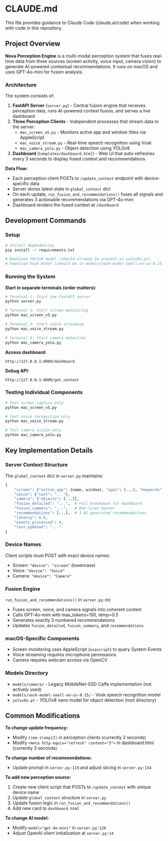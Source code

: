 # CLAUDE.md

This file provides guidance to Claude Code (claude.ai/code) when working with code in this repository.

## Project Overview

**Nova Perception Engine** is a multi-modal perception system that fuses real-time data from three sources (screen activity, voice input, camera vision) to generate AI-powered contextual recommendations. It runs on macOS and uses GPT-4o-mini for fusion analysis.

### Architecture

The system consists of:
1. **FastAPI Server** (`server.py`) - Central fusion engine that receives perception data, runs AI-powered context fusion, and serves a live dashboard
2. **Three Perception Clients** - Independent processes that stream data to the server:
   - `mac_screen_v5.py` - Monitors active app and window titles via AppleScript
   - `mac_voice_stream.py` - Real-time speech recognition using Vosk
   - `mac_camera_yolo.py` - Object detection using YOLOv8
3. **Dashboard** (`templates/dashboard.html`) - Web UI that auto-refreshes every 3 seconds to display fused context and recommendations

**Data Flow:**
- Each perception client POSTs to `/update_context` endpoint with device-specific data
- Server stores latest state in `global_context` dict
- On each update, `run_fusion_and_recommendations()` fuses all signals and generates 3 actionable recommendations via GPT-4o-mini
- Dashboard renders the fused context at `/dashboard`

## Development Commands

### Setup
```bash
# Install dependencies
pip install -r requirements.txt

# Download YOLOv8 model (should already be present as yolov8n.pt)
# Download Vosk model (should be in models/vosk-model-small-en-us-0.15/)
```

### Running the System
**Start in separate terminals (order matters):**
```bash
# Terminal 1: Start the FastAPI server
python server.py

# Terminal 2: Start screen monitoring
python mac_screen_v5.py

# Terminal 3: Start voice streaming
python mac_voice_stream.py

# Terminal 4: Start camera detection
python mac_camera_yolo.py
```

**Access dashboard:**
```
http://127.0.0.1:8000/dashboard
```

**Debug API:**
```
http://127.0.0.1:8000/get_context
```

### Testing Individual Components
```bash
# Test screen capture only
python mac_screen_v5.py

# Test voice recognition only
python mac_voice_stream.py

# Test camera vision only
python mac_camera_yolo.py
```

## Key Implementation Details

### Server Context Structure
The `global_context` dict in `server.py` maintains:
```python
{
    "screen": {"active_app": {name, window}, "apps": [...], "keywords": [...]},
    "voice": {"text": "..."},
    "camera": {"objects": [...]},
    "fusion_detailed": "...",  # Full breakdown for dashboard
    "fusion_summary": "...",   # One-liner banner
    "recommendations": [...],  # 3 AI-generated recommendations
    "latency": 0.0,
    "events_processed": 0,
    "last_updated": "..."
}
```

### Device Names
Client scripts must POST with exact device names:
- Screen: `"device": "screen"` (lowercase)
- Voice: `"device": "Voice"`
- Camera: `"device": "Camera"`

### Fusion Engine
`run_fusion_and_recommendations()` in `server.py:69`:
- Fuses screen, voice, and camera signals into coherent context
- Calls GPT-4o-mini with max_tokens=150, temp=0.5
- Generates exactly 3 numbered recommendations
- Updates `fusion_detailed`, `fusion_summary`, and `recommendations`

### macOS-Specific Components
- Screen monitoring uses AppleScript (`osascript`) to query System Events
- Voice streaming requires microphone permissions
- Camera requires webcam access via OpenCV

### Models Directory
- `models/camera/` - Legacy MobileNet-SSD Caffe implementation (not actively used)
- `models/vosk-model-small-en-us-0.15/` - Vosk speech recognition model
- `yolov8n.pt` - YOLOv8 nano model for object detection (root directory)

## Common Modifications

**To change update frequency:**
- Modify `time.sleep(2)` in perception clients (currently 2 seconds)
- Modify `<meta http-equiv="refresh" content="3">` in dashboard.html (currently 3 seconds)

**To change number of recommendations:**
- Update prompt in `server.py:119` and adjust slicing in `server.py:134`

**To add new perception source:**
1. Create new client script that POSTs to `/update_context` with unique device name
2. Update `global_context` structure in `server.py`
3. Update fusion logic in `run_fusion_and_recommendations()`
4. Add new card to `dashboard.html`

**To change AI model:**
- Modify `model="gpt-4o-mini"` in `server.py:126`
- Adjust OpenAI client initialization at `server.py:14`
